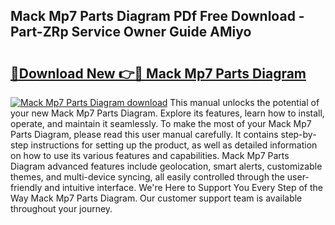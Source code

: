 ## Mack Mp7 Parts Diagram PDf Free Download - Part-ZRp Service Owner Guide AMiyo

# <h2><a href="http://dfqd3v6.blite.top/?on=Mack+Mp7+Parts+Diagram">🔗Download New 👉🔴 Mack Mp7 Parts Diagram</a></h2>

[![Mack Mp7 Parts Diagram download](https://i.imgur.com/lujVjoI.png)](http://dfqd3v6.blite.top/?on=Mack+Mp7+Parts+Diagram)
This manual unlocks the potential of your new Mack Mp7 Parts Diagram. Explore its features, learn how to install, operate, and maintain it seamlessly. To make the most of your Mack Mp7 Parts Diagram, please read this user manual carefully. It contains step-by-step instructions for setting up the product, as well as detailed information on how to use its various features and capabilities. Mack Mp7 Parts Diagram advanced features include geolocation, smart alerts, customizable themes, and multi-device syncing, all easily controlled through the user-friendly and intuitive interface. We're Here to Support You Every Step of the Way Mack Mp7 Parts Diagram. Our customer support team is available throughout your journey.
